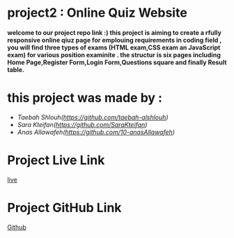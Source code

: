 # project2 : Online Quiz Website
#### welcome to our project repo link :) this project is aiming to create a rfully responsive online qiuz page for emplouing requirements in coding field , you will find three types of exams (HTML exam,CSS exam an JavaScript exam) for various position examinite .  the structur is six pages including Home Page,Register Form,Login Form,Questions square and finally Result table.
# this project was made by :

- *Taebah Shlouh(https://github.com/taebah-alshlouh)*
- *Sara Kteifan(https://github.com/SaraKteifan)*
- *Anas Allawafeh(https://github.com/10-anasAllawafeh)*

# Project Live Link
[live](https://taebah-alshlouh.github.io/project2/)

# Project GitHub Link

[Github](https://github.com/taebah-alshlouh/project2)

